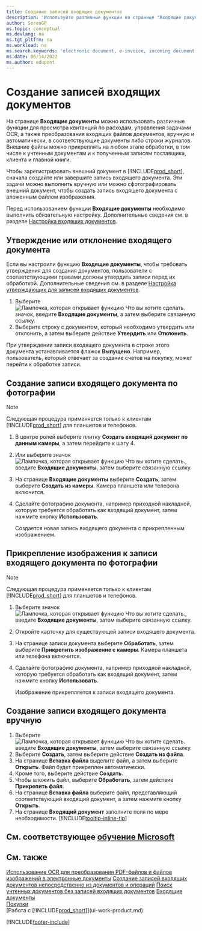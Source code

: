 ```yaml
---
title: Создание записей входящих документов
description: 'Используйте различные функции на странице "Входящие документы", чтобы просматривать квитанции о расходах, управлять задачами распознавания текста, конвертировать файлы входящих документов и прикреплять внешние файлы.'
author: SorenGP
ms.topic: conceptual
ms.devlang: na
ms.tgt_pltfrm: na
ms.workload: na
ms.search.keywords: 'electronic document, e-invoice, incoming document, OCR, ecommerce, document exchange, import invoice'
ms.date: 06/14/2022
ms.author: edupont
---
```

# <a name="create-incoming-document-records" />Создание записей входящих документов

На странице **Входящие документы** можно использовать различные функции для просмотра квитанций по расходам, управления задачами OCR, а также преобразования входящих файлов документов, вручную и автоматически, в соответствующие документы либо строки журналов. Внешние файлы можно прикреплять на любом этапе обработки, в том числе к учтенным документам и к полученным записям поставщика, клиента и главной книги.

Чтобы зарегистрировать внешний документ в [!INCLUDE[prod_short](includes/prod_short.md)], сначала создайте или завершите запись входящего документа. Эти задачи можно выполнить вручную или можно сфотографировать внешний документ, чтобы создать запись входящего документа с вложенным файлом изображения.

Перед использованием функции **Входящие документы** необходимо выполнить обязательную настройку. Дополнительные сведения см. в разделе [Настройка входящих документов](across-how-setup-income-documents.md).

## <a name="approve-or-reject-an-incoming-document" />Утверждение или отклонение входящего документа

Если вы настроили функцию **Входящие документы**, чтобы требовать утверждения для создания документов, пользователи с соответствующими правами должны утвердить записи перед их обработкой. Дополнительные сведения см. в разделе [Настройка утверждающих для записей входящих документов](across-how-setup-income-documents.md#to-set-up-approvers-of-incoming-document-records).

1. Выберите ![Лампочка, которая открывает функцию Что вы хотите сделать.](media/ui-search/search_small.png "Что вы хотите сделать") значок, введите **Входящие документы**, а затем выберите связанную ссылку.
2. Выберите строку с документом, который необходимо утвердить или отклонить, а затем выберите действие **Утвердить** или **Отклонить**.

При утверждении записи входящего документа в строке этого документа устанавливается флажок **Выпущено**. Например, пользователь, который отвечает за создание счетов на покупку, может перейти к обработке записи.

## <a name="create-an-incoming-document-record-by-taking-a-photo" />Создание записи входящего документа по фотографии

> [!NOTE]  
> Следующая процедура применяется только к клиентам [!INCLUDE[prod_short](includes/prod_short.md)] для планшетов и телефонов.

1. В центре ролей выберите плитку **Создать входящий документ по данным камеры**, а затем перейдите к шагу 4.
2. Или выберите значок ![Лампочка, которая открывает функцию Что вы хотите сделать.](media/ui-search/search_small.png "Что вы хотите сделать"), введите **Входящие документы**, затем выберите связанную ссылку.
3. На странице **Входящие документы** выберите **Создать**, затем выберите **Создать из камеры**. Камера планшета или телефона включится.
4. Сделайте фотографию документа, например приходной накладной, которую требуется обработать как входящий документ, затем нажмите кнопку **Использовать**.

    Создается новая запись входящего документа с прикрепленным изображением.

## <a name="attach-an-image-to-an-incoming-document-record-by-taking-a-photo" />Прикрепление изображения к записи входящего документа по фотографии

> [!NOTE]  
> Следующая процедура применяется только к клиентам [!INCLUDE[prod_short](includes/prod_short.md)] для планшетов и телефонов.

1. Выберите значок ![Лампочка, которая открывает функцию Что вы хотите сделать.](media/ui-search/search_small.png "Что вы хотите сделать"), введите **Входящие документы**, затем выберите связанную ссылку.
2. Откройте карточку для существующей записи входящего документа.
3. На странице записи документа выберите **Обработать**, затем выберите **Прикрепить изображение с камеры**. Камера планшета или телефона включится.
4. Сделайте фотографию документа, например приходной накладной, которую требуется обработать как входящий документ, затем нажмите кнопку **Использовать**.

    Изображение прикрепляется к записи входящего документа.

## <a name="create-an-incoming-document-record-manually" />Создание записи входящего документа вручную

1. Выберите ![Лампочка, которая открывает функцию Что вы хотите сделать.](media/ui-search/search_small.png "Что вы хотите сделать") введите **Входящие документы**, затем выберите связанную ссылку.
2. Выберите **Создать**, затем выберите действие **Создать из файла**.  
3. На странице **Вставка файла** выделите файл, а затем выберите **Открыть**. Файл будет прикреплен автоматически.
4. Кроме того, выберите действие **Создать**.
5. Чтобы вложить файл, выберите **Обработать**, затем действие **Прикрепить файл**.
6. На странице **Вставка файла** выберите файл, представляющий соответствующий входящий документ, а затем нажмите кнопку **Открыть**.
7. На странице **Входящий документ** заполните поля по мере необходимости. [!INCLUDE[tooltip-inline-tip](includes/tooltip-inline-tip_md.md)]

## <a name="see-related-microsoft-trainingtrainingmodulesincoming-documents-dynamics--business-central" />См. соответствующее [обучение Microsoft](/training/modules/incoming-documents-dynamics-365-business-central/)

## <a name="see-also" />См. также

[Использование OCR для преобразования PDF-файлов и файлов изображений в электронные документы](across-how-use-ocr-pdf-images-files.md)
[Создание записей входящих документов непосредственно из документов и операций](across-how-connect-disconnect-income-document-records.md)
[Поиск учтенных документов без записей входящих документов](across-how-find-posted-documents-without-income-document-records.md)
[Входящие документы](across-income-documents.md)  
[Покупки](purchasing-manage-purchasing.md)  
[Работа с [!INCLUDE[prod_short](includes/prod_short.md)]](ui-work-product.md)


[!INCLUDE[footer-include](includes/footer-banner.md)]
